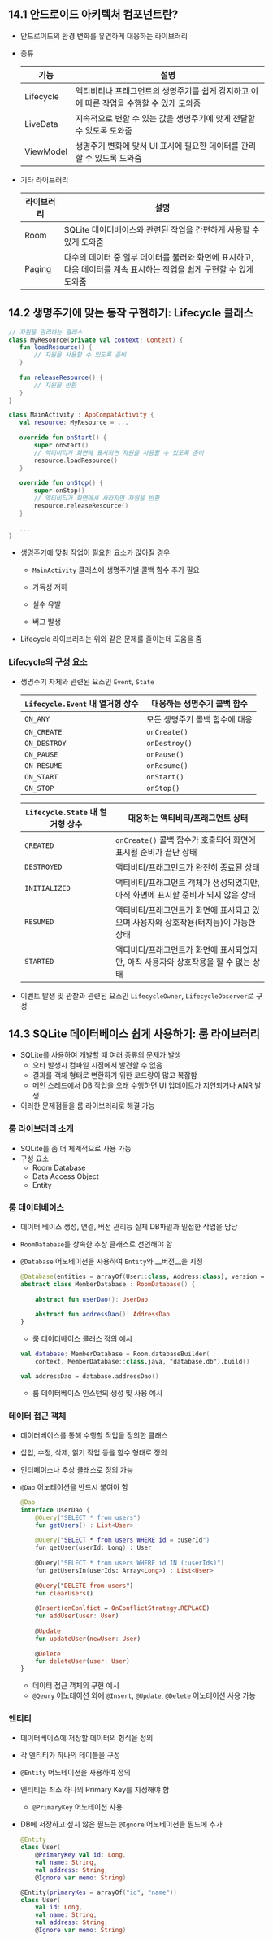 ## 14.1 안드로이드 아키텍처 컴포넌트란?

- 안드로이드의 환경 변화를 유연하게 대응하는 라이브러리

- 종류

  | 기능      | 설명                                                         |
  | --------- | ------------------------------------------------------------ |
  | Lifecycle | 액티비티나 프래그먼트의 생명주기를 쉽게 감지하고 이에 따른 작업을 수행할 수 있게 도와줌 |
  | LiveData  | 지속적으로 변할 수 있는 값을 생명주기에 맞게 전달할 수 있도록 도와줌 |
  | ViewModel | 생명주기 변화에 맞서 UI 표시에 필요한 데이터를 관리할 수 있도록 도와줌 |

- 기타 라이브러리

  | 라이브러리 | 설명                                                         |
  | ---------- | ------------------------------------------------------------ |
  | Room       | SQLite 데이터베이스와 관련된 작업을 간편하게 사용할 수 있게 도와줌 |
  | Paging     | 다수의 데이터 중 일부 데이터를 불러와 화면에 표시하고, 다음 데이터를 계속 표시하는 작업을 쉽게 구현할 수 있게 도와줌 |

## 14.2 생명주기에 맞는 동작 구현하기: Lifecycle 클래스

 ```kotlin
// 자원을 관리하는 클래스
class MyResource(private val context: Context) {
    fun loadResource() {
        // 자원을 사용할 수 있도록 준비
    }
    
    fun releaseResource() {
        // 자원을 반환
    }
}

class MainActivity : AppCompatActivity {
    val resource: MyResource = ...
    
    override fun onStart() {
        super.onStart()
        // 액티비티가 화면에 표시되면 자원을 사용할 수 있도록 준비
        resource.loadResource()
    }
    
    override fun onStop() {
        super.onStop()
        // 액티비티가 화면에서 사라지면 자원을 반환
        resource.releaseResource()
    }
    
    ...
}
 ```

- 생명주기에 맞춰 작업이 필요한 요소가 많아질 경우

  -  `MainActivity` 클래스에 생명주기별 콜백 함수 추가 필요


  - 가독성 저하
  - 실수 유발
  - 버그 발생

- Lifecycle 라이브러리는 위와 같은 문제를 줄이는데 도움을 줌

### Lifecycle의 구성 요소

- 생명주기 자체와 관련된 요소인 `Event`, `State`

  | `Lifecycle.Event` 내 열거형 상수 | 대응하는 생명주기 콜백 함수    |
  | -------------------------------- | ------------------------------ |
  | `ON_ANY`                         | 모든 생명주기 콜백 함수에 대응 |
  | `ON_CREATE`                      | `onCreate()`                   |
  | `ON_DESTROY`                     | `onDestroy()`                  |
  | `ON_PAUSE`                       | `onPause()`                    |
  | `ON_RESUME`                      | `onResume()`                   |
  | `ON_START`                       | `onStart()`                    |
  | `ON_STOP`                        | `onStop()`                     |

  | `Lifecycle.State` 내 열거형 상수 | 대응하는 액티비티/프래그먼트 상태                            |
  | -------------------------------- | ------------------------------------------------------------ |
  | `CREATED`                        | `onCreate()` 콜백 함수가 호출되어 화면에 표시될 준비가 끝난 상태 |
  | `DESTROYED`                      | 액티비티/프래그먼트가 완전히 종료된 상태                     |
  | `INITIALIZED`                    | 액티비티/프래그먼트 객체가 생성되었지만, 아직 화면에 표시할 준비가 되지 않은 상태 |
  | `RESUMED`                        | 액티비티/프래그먼트가 화면에 표시되고 있으며 사용자와 상호작용(터치등)이 가능한 상태 |
  | `STARTED`                        | 액티비티/프래그먼트가 화면에 표시되었지만, 아직 사용자와 상호작용을 할 수 없는 상태 |

- 이벤트 발생 및 관찰과 관련된 요소인 `LifecycleOwner`, `LifecycleObserver`로 구성

## 14.3 SQLite 데이터베이스 쉽게 사용하기: 룸 라이브러리

- SQLite를 사용하여 개발할 때 여러 종류의 문제가 발생
  - 오타 발생시 컴파일 시점에서 발견할 수 없음
  - 결과를 객체 형태로 변환하기 위한 코드량이 많고 복잡함
  - 메인 스레드에서 DB 작업을 오래 수행하면 UI 업데이트가 지연되거나 ANR 발생
- 이러한 문제점들을 룸 라이브러리로 해결 가능

### 룸 라이브러리 소개

- SQLite를 좀 더 체계적으로 사용 가능
- 구성 요소
  - Room Database
  - Data Access Object
  - Entity

### 룸 데이터베이스

- 데이터 베이스 생성, 연결, 버전 관리등 실제 DB파일과 밀접한 작업을 담당

- `RoomDatabase`를 상속한 추상 클래스로 선언해야 함

- `@Database` 어노테이션을 사용하여 `Entity`와 __버전__을 지정

  ```kotlin
  @Database(entities = arrayOf(User::class, Address:class), version = 1)
  abstract class MemberDatabase : RoomDatabase() {
      
      abstract fun userDao(): UserDao
      
      abstract fun addressDao(): AddressDao
  }
  ```

  - 룸 데이터베이스 클래스 정의 예시

  ```kotlin
  val database: MemberDatabase = Room.databaseBuilder(
      context, MemberDatabase::class.java, "database.db").build()

  val addressDao = database.addressDao()
  ```

  - 룸 데이터베이스 인스턴의 생성 및 사용 예시

### 데이터 접근 객체

- 데이터베이스를 통해 수행할 작업을 정의한 클래스

- 삽입, 수정, 삭제, 읽기 작업 등을 함수 형태로 정의

- 인터페이스나 추상 클래스로 정의 가능

- `@Dao` 어노테이션을 반드시 붙여야 함

  ```kotlin
  @Dao
  interface UserDao {
      @Query("SELECT * from users")
      fun getUsers() : List<User>
      
      @Query("SELECT * from users WHERE id = :userId")
      fun getUser(userId: Long) : User
      
      @Query("SELECT * from users WHERE id IN (:userIds)")
      fun getUsersIn(userIds: Array<Long>) : List<User>
      
      @Query("DELETE from users")
      fun clearUsers()
      
      @Insert(onConlfict = OnConflictStrategy.REPLACE)
      fun addUser(user: User)
      
      @Update
      fun updateUser(newUser: User)
      
      @Delete
      fun deleteUser(user: User)
  }
  ```

  - 데이터 접근 객체의 구현 예시
  - `@Qeury` 어노테이션 외에 `@Insert`, `@Update`, `@Delete` 어노테이션 사용 가능

### 엔티티

- 데이터베이스에 저장할 데이터의 형식을 정의

- 각 엔티티가 하나의 테이블을 구성

- `@Entity` 어노테이션을 사용하여 정의

- 엔티티는 최소 하나의 Primary Key를 지정해야 함

  - `@PrimaryKey` 어노테이션 사용

- DB에 저장하고 싶지 않은 필드는 `@Ignore` 어노테이션을 필드에 추가

  ```kotlin
  @Entity
  class User(
      @PrimaryKey val id: Long,
      val name: String,
      val address: String,
      @Ignore var memo: String)

  @Entity(primaryKes = arrayOf("id", "name"))
  class User(
      val id: Long,
      val name: String,
      val address: String,
      @Ignore var memo: String)
  ```

  ​